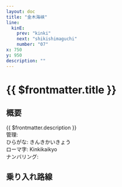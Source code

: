 ```yaml
---
layout: doc
title: "金木海峡"
line:
  kinE:
    prev: "kinki"
    next: "shikishimaguchi"
    number: "07"
x: 750
y: 950
description: ""
---
```


# {{ $frontmatter.title }} <ViewinMap />
<!-- ![駅の写真の説明](駅の写真のURL) -->

## 概要
{{ $frontmatter.description }}  
管理:   
ひらがな: きんきかいきょう  
ローマ字: Kinkikaikyo  
ナンバリング: <Numberling />

## 乗り入れ路線
<LineInfo />